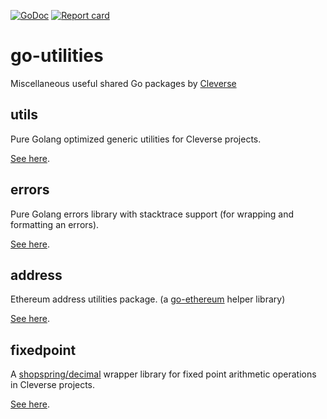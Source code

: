 [![GoDoc](https://godoc.org/github.com/Cleverse/go-utilities?status.svg)](http://godoc.org/github.com/Cleverse/go-utilities)
[![Report card](https://goreportcard.com/badge/github.com/Cleverse/go-utilities)](https://goreportcard.com/report/github.com/Cleverse/go-utilities)

# go-utilities

Miscellaneous useful shared Go packages by [Cleverse](https://about.cleverse.com)

## utils

Pure Golang optimized generic utilities for Cleverse projects.

[See here](utils/README.md).

## errors

Pure Golang errors library with stacktrace support (for wrapping and formatting an errors).

[See here](errors/README.md).

## address

Ethereum address utilities package. (a [go-ethereum](https://github.com/ethereum/go-ethereum) helper library)

[See here](address/README.md).

## fixedpoint

A [shopspring/decimal](https://github.com/shopspring/decimal) wrapper library for fixed point arithmetic operations in Cleverse projects.

[See here](fixedpoint/README.md).
